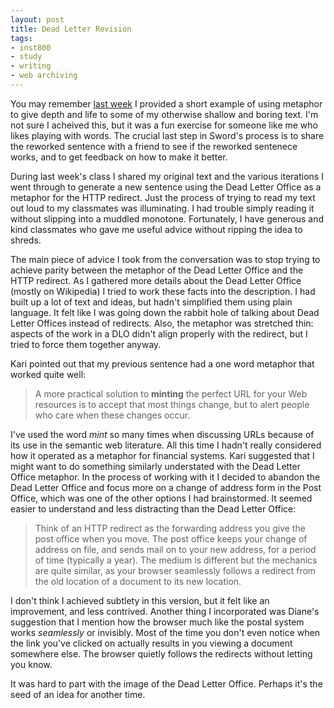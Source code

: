 ```yaml
---
layout: post
title: Dead Letter Revision
tags:
- inst800
- study
- writing
- web archiving
---
```


You may remember [last week] I provided a short example of using metaphor to give depth and life to some of my otherwise shallow and boring text. I'm not sure I acheived this, but it was a fun exercise for someone like me who likes playing with words. The crucial last step in Sword's process is to share the reworked sentence with a friend to see if the reworked sentenece works, and to get feedback on how to make it better.

During last week's class I shared my original text and the various iterations I went through to generate a new sentence using the Dead Letter Office as a metaphor for the HTTP redirect. Just the process of trying to read my text out loud to my classmates was illuminating. I had trouble simply reading it without slipping into a muddled monotone. Fortunately, I have generous and kind classmates who gave me useful advice without ripping the idea to shreds.

The main piece of advice I took from the conversation was to stop trying to
achieve parity between the metaphor of the Dead Letter Office and the HTTP
redirect. As I gathered more details about the Dead Letter Office (mostly on
Wikipedia) I tried to work these facts into the description. I had built up a 
lot of text and ideas, but hadn't simplified them using plain language. It 
felt like I was going down the rabbit hole of talking about Dead Letter 
Offices instead of redirects. Also, the metaphor was stretched thin: aspects 
of the work in a DLO didn't align properly with the redirect, but I tried to 
force them together anyway.

Kari pointed out that my previous sentence had a one word metaphor that worked quite well:

> A more practical solution to **minting** the perfect URL for your Web resources is to accept that most things change, but to alert people who care when these changes occur.

I've used the word *mint* so many times when discussing URLs because of its use in the semantic web literature. All this time I hadn't really considered how it operated as a metaphor for financial systems. Kari suggested that I might want to do something similarly understated with the Dead Letter Office metaphor. In the process of working with it I decided to abandon the Dead Letter Office and focus more on a change of address form in the Post Office, which was one of the other options I had brainstormed. It seemed easier to understand and less distracting than the Dead Letter Office:

> Think of an HTTP redirect as the forwarding address you give the post office when you move. The post office keeps your change of address on file, and sends mail on to your new address, for a period of time (typically a year). The medium is different but the mechanics are quite similar, as your browser seamlessly follows a redirect from the old location of a document to its new location.

I don't think I achieved subtlety in this version, but it felt like an improvement, and less contrived. Another thing I incorporated was Diane's suggestion that I mention how the browser much like the postal system works *seamlessly* or invisibly. Most of the time you don't even notice when the link you've clicked on actually results in you viewing a document somewhere else. The browser quietly follows the redirects without letting you know.

It was hard to part with the image of the Dead Letter Office. Perhaps it's the seed of an idea for another time.





[last week]: http://inkdroid.org/2015/11/02/deadletter/
